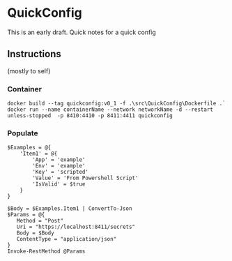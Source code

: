 # QuickConfig

This is an early draft.
Quick notes for a quick config

## Instructions

(mostly to self)

### Container

 ```
docker build --tag quickconfig:v0_1 -f .\src\QuickConfig\Dockerfile .`
docker run --name containerName --network networkName -d --restart unless-stopped  -p 8410:4410 -p 8411:4411 quickconfig
 ```

### Populate

 ```
 $Examples = @{
     'Item1' = @{
         'App' = 'example'
         'Env' = 'example'
         'Key' = 'scripted'
         'Value' = 'From Powershell Script'
         'IsValid' = $true
     }
 }

$Body = $Examples.Item1 | ConvertTo-Json
$Params = @{
    Method = "Post"
    Uri = "https://localhost:8411/secrets"
    Body = $Body
    ContentType = "application/json"
}
Invoke-RestMethod @Params
```

